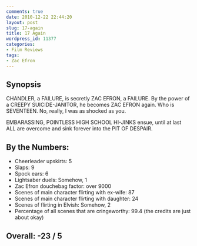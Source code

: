 ```yaml
---
comments: true
date: 2010-12-22 22:44:20
layout: post
slug: 17-again
title: 17 Again
wordpress_id: 11377
categories:
- Film Reviews
tags:
- Zac Efron
---
```


## Synopsis

CHANDLER, a FAILURE, is secretly ZAC EFRON, a FAILURE.  By the power of a CREEPY SUICIDE-JANITOR, he becomes ZAC EFRON again.  Who is SEVENTEEN.  No, really, I was as shocked as you.

EMBARASSING, POINTLESS HIGH SCHOOL HI-JINKS ensue, until at last ALL are overcome and sink forever into the PIT OF DESPAIR.

## By the Numbers:

  * Cheerleader upskirts: 5
  * Slaps: 9
  * Spock ears: 6
  * Lightsaber duels: Somehow, 1
  * Zac Efron douchebag factor: over 9000
  * Scenes of main character flirting with ex-wife: 87
  * Scenes of main character flirting with daughter: 24
  * Scenes of flirting in Elvish: Somehow, 2
  * Percentage of all scenes that are cringeworthy: 99.4 (the credits are just about okay)

## Overall: -23 / 5

